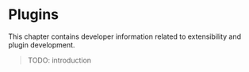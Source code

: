 # Plugins

This chapter contains developer information related to extensibility and plugin development.

> TODO: introduction
